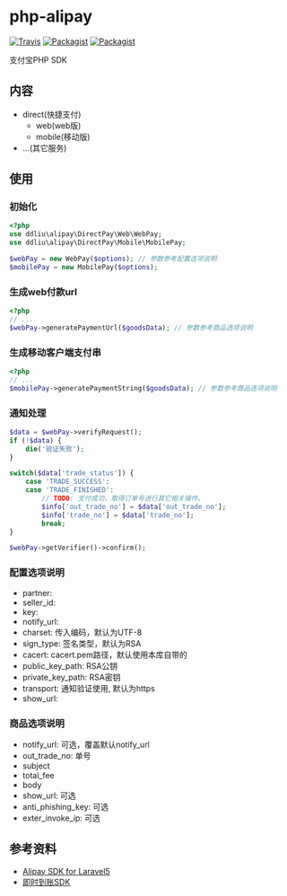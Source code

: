 # php-alipay

[![Travis](https://img.shields.io/travis/ddliu/php-alipay.svg?style=flat-square)](https://travis-ci.org/ddliu/php-alipay) [![Packagist](https://img.shields.io/packagist/v/ddliu/alipay.svg?style=flat-square)](https://packagist.org/packages/ddliu/alipay) [![Packagist](https://img.shields.io/packagist/l/doctrine/orm.svg?style=flat-square)]()

支付宝PHP SDK

## 内容

- direct(快捷支付)
    - web(web版)
    - mobile(移动版)
- ...(其它服务)

## 使用

### 初始化

```php
<?php
use ddliu\alipay\DirectPay\Web\WebPay;
use ddliu\alipay\DirectPay\Mobile\MobilePay;

$webPay = new WebPay($options); // 参数参考配置选项说明
$mobilePay = new MobilePay($options);
```

### 生成web付款url

```php
<?php
// ...
$webPay->generatePaymentUrl($goodsData); // 参数参考商品选项说明
```

### 生成移动客户端支付串

```php
<?php
// ...
$mobilePay->generatePaymentString($goodsData); // 参数参考商品选项说明
```

### 通知处理

```php
$data = $webPay->verifyRequest();
if (!$data) {
    die('验证失败');
}

switch($data['trade_status']) {
    case 'TRADE_SUCCESS':
    case 'TRADE_FINISHED':
        // TODO: 支付成功，取得订单号进行其它相关操作。
        $info['out_trade_no'] = $data['out_trade_no'];
        $info['trade_no'] = $data['trade_no'];
        break;
}

$webPay->getVerifier()->confirm();
```

### 配置选项说明

- partner:
- seller_id:
- key: 
- notify_url: 
- charset: 传入编码，默认为UTF-8
- sign_type: 签名类型，默认为RSA
- cacert: cacert.pem路径，默认使用本库自带的
- public_key_path: RSA公钥
- private_key_path: RSA密钥
- transport: 通知验证使用, 默认为https
- show_url:

### 商品选项说明

- notify_url: 可选，覆盖默认notify_url
- out_trade_no: 单号
- subject
- total_fee
- body
- show_url: 可选
- anti_phishing_key: 可选
- exter_invoke_ip: 可选

## 参考资料

- [Alipay SDK for Laravel5](https://github.com/Latrell/Alipay)
- [即时到账SDK](http://download.alipay.com/public/api/base/alipaydirect.zip)